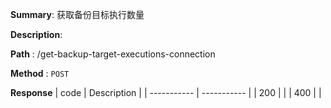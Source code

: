**Summary**: 获取备份目标执行数量

**Description**:

**Path** : /get-backup-target-executions-connection

**Method** : `POST`

**Response**
| code      | Description |
| ----------- | ----------- |
|  200   |       |
|  400   |       |


